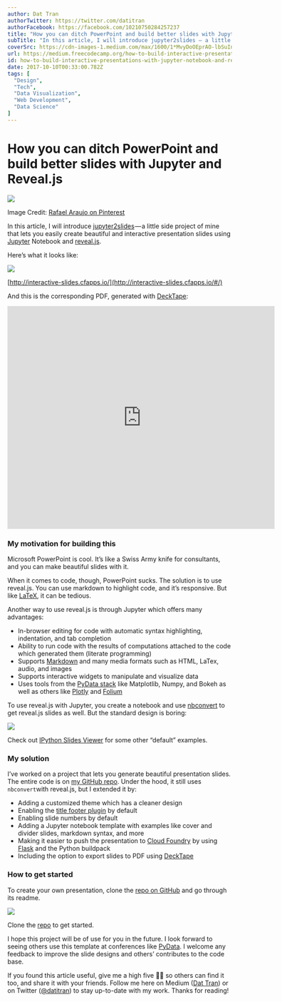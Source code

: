 ```yaml
---
author: Dat Tran
authorTwitter: https://twitter.com/datitran
authorFacebook: https://facebook.com/10210750284257237
title: "How you can ditch PowerPoint and build better slides with Jupyter and Reveal.js"
subTitle: "In this article, I will introduce jupyter2slides — a little side project of mine that lets you easily create beautiful and interactive pr..."
coverSrc: https://cdn-images-1.medium.com/max/1600/1*MvyDoOEprAO-lbSuInyA0w.png
url: https://medium.freecodecamp.org/how-to-build-interactive-presentations-with-jupyter-notebook-and-reveal-js-c7e24f4bd9c5
id: how-to-build-interactive-presentations-with-jupyter-notebook-and-reveal-js-c7e24f4bd9c5
date: 2017-10-10T00:33:00.782Z
tags: [
  "Design",
  "Tech",
  "Data Visualization",
  "Web Development",
  "Data Science"
]
---
```

# How you can ditch PowerPoint and build better slides with Jupyter and Reveal.js



![](https://cdn-images-1.medium.com/max/1600/1*MvyDoOEprAO-lbSuInyA0w.png)

Image Credit: [Rafael Araujo on Pinterest](https://www.pinterest.de/pin/498562621241369901/)



In this article, I will introduce [jupyter2slides](https://github.com/datitran/jupyter2slides) — a little side project of mine that lets you easily create beautiful and interactive presentation slides using [Jupyter](http://jupyter.org/) Notebook and [reveal.js](http://lab.hakim.se/reveal-js/#/).

Here’s what it looks like:



![](https://cdn-images-1.medium.com/max/1600/1*8Hmu8ZyI3NJJWvVEWZlWAg.gif)

[http://interactive-slides.cfapps.io/](http://interactive-slides.cfapps.io/#/)



And this is the corresponding PDF, generated with [DeckTape](https://github.com/astefanutti/decktape):





<iframe data-width="600" data-height="500" width="600" height="500" src="https://medium.freecodecamp.org/media/ce25a02e284b78935ff0f9ffae8b7ce6?postId=c7e24f4bd9c5" data-media-id="ce25a02e284b78935ff0f9ffae8b7ce6" data-thumbnail="https://i.embed.ly/1/image?url=https%3A%2F%2Fcdn.slidesharecdn.com%2Fss_thumbnails%2Finteractiveslides-170814083650-thumbnail-4.jpg%3Fcb%3D1502699920&amp;key=a19fcc184b9711e1b4764040d3dc5c07" allowfullscreen="" frameborder="0"></iframe>





### My motivation for building this

Microsoft PowerPoint is cool. It’s like a Swiss Army knife for consultants, and you can make beautiful slides with it.

When it comes to code, though, PowerPoint sucks. The solution is to use reveal.js. You can use markdown to highlight code, and it’s responsive. But like [LaTeX](https://www.latex-project.org/), it can be tedious.

Another way to use reveal.js is through Jupyter which offers many advantages:

*   In-browser editing for code with automatic syntax highlighting, indentation, and tab completion
*   Ability to run code with the results of computations attached to the code which generated them (literate programming)
*   Supports [Markdown](https://en.wikipedia.org/wiki/Markdown) and many media formats such as HTML, LaTex, audio, and images
*   Supports interactive widgets to manipulate and visualize data
*   Uses tools from the [PyData stack](https://www.numfocus.org/) like Matplotlib, Numpy, and Bokeh as well as others like [Plotly](https://plot.ly/) and [Folium](https://folium.readthedocs.io/en/latest/)

To use reveal.js with Jupyter, you create a notebook and use [nbconvert](http://nbconvert.readthedocs.io/en/stable/) to get reveal.js slides as well. But the standard design is boring:



![](https://cdn-images-1.medium.com/max/1600/1*kq3-BczjCXej2BMu-u4Qyw.png)

Check out [IPython Slides Viewer](http://slideviewer.herokuapp.com/) for some other “default” examples.



### My solution

I’ve worked on a project that lets you generate beautiful presentation slides. The entire code is on [my GitHub repo](https://github.com/datitran/jupyter2slides). Under the hood, it still uses `nbconvert`with reveal.js, but I extended it by:

*   Adding a customized theme which has a cleaner design
*   Enabling the [title footer plugin](https://github.com/e-gor/Reveal.js-Title-Footer) by default
*   Enabling slide numbers by default
*   Adding a Jupyter notebook template with examples like cover and divider slides, markdown syntax, and more
*   Making it easier to push the presentation to [Cloud Foundry](https://www.cloudfoundry.org/) by using [Flask](http://flask.pocoo.org/) and the Python buildpack
*   Including the option to export slides to PDF using [DeckTape](https://github.com/astefanutti/decktape)

### How to get started

To create your own presentation, clone the [repo on GitHub](https://github.com/datitran/jupyter2slides) and go through its readme.







![](https://cdn-images-1.medium.com/max/2000/1*WEgwvN_yuy0-gsgAAmIKIw.gif)

Clone the [repo](https://github.com/datitran/jupyter2slides) to get started.







I hope this project will be of use for you in the future. I look forward to seeing others use this template at conferences like [PyData](https://pydata.org/). I welcome any feedback to improve the slide designs and others’ contributes to the code base.

If you found this article useful, give me a high five 👏🏻 so others can find it too, and share it with your friends. Follow me here on Medium ([Dat Tran](https://medium.com/@datitran)) or on Twitter ([@datitran](https://twitter.com/datitran)) to stay up-to-date with my work. Thanks for reading!








